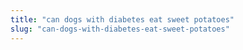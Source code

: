 ```yaml
---
title: "can dogs with diabetes eat sweet potatoes"
slug: "can-dogs-with-diabetes-eat-sweet-potatoes"
---
```



